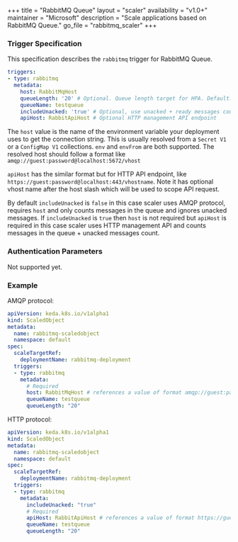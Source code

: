 +++
title = "RabbitMQ Queue"
layout = "scaler"
availability = "v1.0+"
maintainer = "Microsoft"
description = "Scale applications based on RabbitMQ Queue."
go_file = "rabbitmq_scaler"
+++

### Trigger Specification

This specification describes the `rabbitmq` trigger for RabbitMQ Queue.

```yaml
triggers:
- type: rabbitmq
  metadata:
    host: RabbitMqHost
    queueLength: '20' # Optional. Queue length target for HPA. Default: 20 messages
    queueName: testqueue
    includeUnacked: 'true' # Optional, use unacked + ready messages count
    apiHost: RabbitApiHost # Optional HTTP management API endpoint
```

The `host` value is the name of the environment variable your deployment uses to get the connection string. This is usually resolved from a `Secret V1` or a `ConfigMap V1` collections. `env` and `envFrom` are both supported.  The resolved host should follow a format like `amqp://guest:password@localhost:5672/vhost`

`apiHost` has the similar format but for HTTP API endpoint, like `https://guest:password@localhost:443/vhostname`. Note it has optional vhost name after the host slash which will be used to scope API request.

By default `includeUnacked` is `false` in this case scaler uses AMQP protocol, requires `host` and only counts messages in the queue and ignores unacked messages.
If `includeUnacked` is `true` then `host` is not required but `apiHost` is required in this case scaler uses HTTP management API and counts messages in the queue + unacked messages count.

### Authentication Parameters

Not supported yet.

### Example

AMQP protocol:

```yaml
apiVersion: keda.k8s.io/v1alpha1
kind: ScaledObject
metadata:
  name: rabbitmq-scaledobject
  namespace: default
spec:
  scaleTargetRef:
    deploymentName: rabbitmq-deployment
  triggers:
  - type: rabbitmq
    metadata:
      # Required
      host: RabbitMqHost # references a value of format amqp://guest:password@localhost:5672/vhost
      queueName: testqueue
      queueLength: "20"
```

HTTP protocol:

```yaml
apiVersion: keda.k8s.io/v1alpha1
kind: ScaledObject
metadata:
  name: rabbitmq-scaledobject
  namespace: default
spec:
  scaleTargetRef:
    deploymentName: rabbitmq-deployment
  triggers:
  - type: rabbitmq
    metadata:
      includeUnacked: "true"
      # Required
      apiHost: RabbitApiHost # references a value of format https://guest:password@localhost:443/vhostname
      queueName: testqueue
      queueLength: "20"
```
